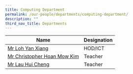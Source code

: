 ```yaml
---
title: Computing Department
permalink: /our-people/departments/computing-department/
description: ""
third_nav_title: Departments
---
```

| Name | Designation| 
| -------- | -------- | 
|[Mr Loh Yan Xiang](mailto:loh_yan_xiang@schools.gov.sg)|HOD/ICT
|[Mr Christopher Hoan Mow Kim](mailto:hoan_mow_kim@schools.gov.sg)|Teacher
|[Mr Lau Hui Cheng](mailto:lau_hui_cheng@schools.gov.sg)|Teacher